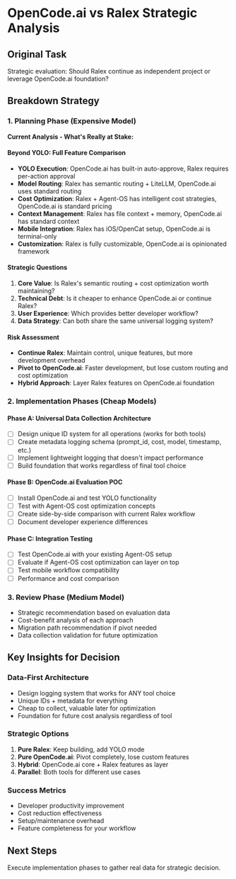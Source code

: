 # OpenCode.ai vs Ralex Strategic Analysis

## Original Task
Strategic evaluation: Should Ralex continue as independent project or leverage OpenCode.ai foundation?

## Breakdown Strategy

### 1. Planning Phase (Expensive Model)
**Current Analysis - What's Really at Stake:**

#### Beyond YOLO: Full Feature Comparison
- **YOLO Execution**: OpenCode.ai has built-in auto-approve, Ralex requires per-action approval
- **Model Routing**: Ralex has semantic routing + LiteLLM, OpenCode.ai uses standard routing
- **Cost Optimization**: Ralex + Agent-OS has intelligent cost strategies, OpenCode.ai is standard pricing
- **Context Management**: Ralex has file context + memory, OpenCode.ai has standard context
- **Mobile Integration**: Ralex has iOS/OpenCat setup, OpenCode.ai is terminal-only
- **Customization**: Ralex is fully customizable, OpenCode.ai is opinionated framework

#### Strategic Questions
1. **Core Value**: Is Ralex's semantic routing + cost optimization worth maintaining?
2. **Technical Debt**: Is it cheaper to enhance OpenCode.ai or continue Ralex?
3. **User Experience**: Which provides better developer workflow?
4. **Data Strategy**: Can both share the same universal logging system?

#### Risk Assessment
- **Continue Ralex**: Maintain control, unique features, but more development overhead
- **Pivot to OpenCode.ai**: Faster development, but lose custom routing and cost optimization
- **Hybrid Approach**: Layer Ralex features on OpenCode.ai foundation

### 2. Implementation Phases (Cheap Models)

#### Phase A: Universal Data Collection Architecture
- [ ] Design unique ID system for all operations (works for both tools)
- [ ] Create metadata logging schema (prompt_id, cost, model, timestamp, etc.)
- [ ] Implement lightweight logging that doesn't impact performance
- [ ] Build foundation that works regardless of final tool choice

#### Phase B: OpenCode.ai Evaluation POC
- [ ] Install OpenCode.ai and test YOLO functionality
- [ ] Test with Agent-OS cost optimization concepts
- [ ] Create side-by-side comparison with current Ralex workflow
- [ ] Document developer experience differences

#### Phase C: Integration Testing
- [ ] Test OpenCode.ai with your existing Agent-OS setup
- [ ] Evaluate if Agent-OS cost optimization can layer on top
- [ ] Test mobile workflow compatibility
- [ ] Performance and cost comparison

### 3. Review Phase (Medium Model)
- Strategic recommendation based on evaluation data
- Cost-benefit analysis of each approach
- Migration path recommendation if pivot needed
- Data collection validation for future optimization

## Key Insights for Decision

### Data-First Architecture
- Design logging system that works for ANY tool choice
- Unique IDs + metadata for everything
- Cheap to collect, valuable later for optimization
- Foundation for future cost analysis regardless of tool

### Strategic Options
1. **Pure Ralex**: Keep building, add YOLO mode
2. **Pure OpenCode.ai**: Pivot completely, lose custom features
3. **Hybrid**: OpenCode.ai core + Ralex features as layer
4. **Parallel**: Both tools for different use cases

### Success Metrics
- Developer productivity improvement
- Cost reduction effectiveness
- Setup/maintenance overhead
- Feature completeness for your workflow

## Next Steps
Execute implementation phases to gather real data for strategic decision.